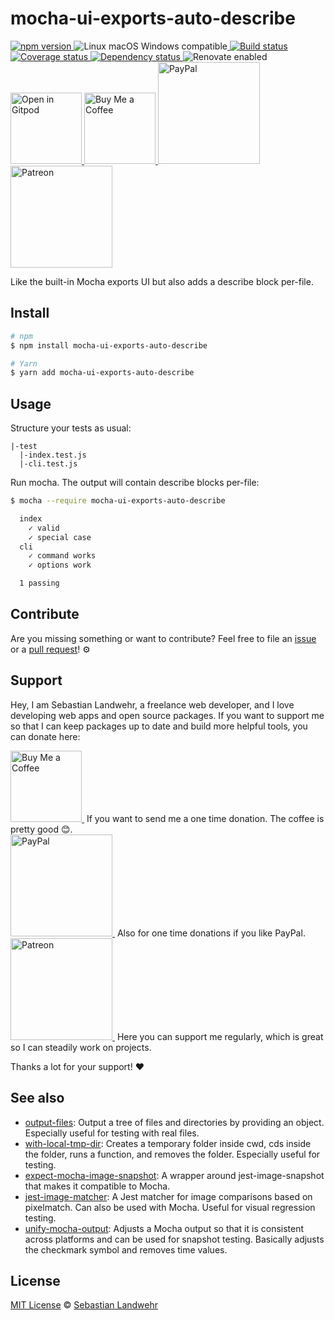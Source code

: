 <!-- TITLE/ -->
# mocha-ui-exports-auto-describe
<!-- /TITLE -->

<!-- BADGES/ -->
  <p>
    <a href="https://npmjs.org/package/mocha-ui-exports-auto-describe">
      <img
        src="https://img.shields.io/npm/v/mocha-ui-exports-auto-describe.svg"
        alt="npm version"
      >
    </a><img src="https://img.shields.io/badge/os-linux%20%7C%C2%A0macos%20%7C%C2%A0windows-blue" alt="Linux macOS Windows compatible"><a href="https://github.com/dword-design/mocha-ui-exports-auto-describe/actions">
      <img
        src="https://github.com/dword-design/mocha-ui-exports-auto-describe/workflows/build/badge.svg"
        alt="Build status"
      >
    </a><a href="https://codecov.io/gh/dword-design/mocha-ui-exports-auto-describe">
      <img
        src="https://codecov.io/gh/dword-design/mocha-ui-exports-auto-describe/branch/master/graph/badge.svg"
        alt="Coverage status"
      >
    </a><a href="https://david-dm.org/dword-design/mocha-ui-exports-auto-describe">
      <img src="https://img.shields.io/david/dword-design/mocha-ui-exports-auto-describe" alt="Dependency status">
    </a><img src="https://img.shields.io/badge/renovate-enabled-brightgreen" alt="Renovate enabled"><br/><a href="https://gitpod.io/#https://github.com/dword-design/mocha-ui-exports-auto-describe">
      <img
        src="https://gitpod.io/button/open-in-gitpod.svg"
        alt="Open in Gitpod"
        width="114"
      >
    </a><a href="https://www.buymeacoffee.com/dword">
      <img
        src="https://www.buymeacoffee.com/assets/img/guidelines/download-assets-sm-2.svg"
        alt="Buy Me a Coffee"
        width="114"
      >
    </a><a href="https://paypal.me/SebastianLandwehr">
      <img
        src="https://sebastianlandwehr.com/images/paypal.svg"
        alt="PayPal"
        width="163"
      >
    </a><a href="https://www.patreon.com/dworddesign">
      <img
        src="https://sebastianlandwehr.com/images/patreon.svg"
        alt="Patreon"
        width="163"
      >
    </a>
</p>
<!-- /BADGES -->

<!-- DESCRIPTION/ -->
Like the built-in Mocha exports UI but also adds a describe block per-file.
<!-- /DESCRIPTION -->

<!-- INSTALL/ -->
## Install

```bash
# npm
$ npm install mocha-ui-exports-auto-describe

# Yarn
$ yarn add mocha-ui-exports-auto-describe
```
<!-- /INSTALL -->

## Usage

Structure your tests as usual:
```
|-test
  |-index.test.js
  |-cli.test.js
```

Run mocha. The output will contain describe blocks per-file:
```bash
$ mocha --require mocha-ui-exports-auto-describe

  index
    ✓ valid
    ✓ special case
  cli
    ✓ command works
    ✓ options work

  1 passing
```

<!-- LICENSE/ -->
## Contribute

Are you missing something or want to contribute? Feel free to file an [issue](https://github.com/dword-design/mocha-ui-exports-auto-describe/issues) or a [pull request](https://github.com/dword-design/mocha-ui-exports-auto-describe/pulls)! ⚙️

## Support

Hey, I am Sebastian Landwehr, a freelance web developer, and I love developing web apps and open source packages. If you want to support me so that I can keep packages up to date and build more helpful tools, you can donate here:

<p>
  <a href="https://www.buymeacoffee.com/dword">
    <img
      src="https://www.buymeacoffee.com/assets/img/guidelines/download-assets-sm-2.svg"
      alt="Buy Me a Coffee"
      width="114"
    >
  </a>&nbsp;If you want to send me a one time donation. The coffee is pretty good 😊.<br/>
  <a href="https://paypal.me/SebastianLandwehr">
    <img
      src="https://sebastianlandwehr.com/images/paypal.svg"
      alt="PayPal"
      width="163"
    >
  </a>&nbsp;Also for one time donations if you like PayPal.<br/>
  <a href="https://www.patreon.com/dworddesign">
    <img
      src="https://sebastianlandwehr.com/images/patreon.svg"
      alt="Patreon"
      width="163"
    >
  </a>&nbsp;Here you can support me regularly, which is great so I can steadily work on projects.
</p>

Thanks a lot for your support! ❤️

## See also

* [output-files](https://github.com/dword-design/output-files): Output a tree of files and directories by providing an object. Especially useful for testing with real files.
* [with-local-tmp-dir](https://github.com/dword-design/with-local-tmp-dir): Creates a temporary folder inside cwd, cds inside the folder, runs a function, and removes the folder. Especially useful for testing.
* [expect-mocha-image-snapshot](https://github.com/dword-design/expect-mocha-image-snapshot): A wrapper around jest-image-snapshot that makes it compatible to Mocha.
* [jest-image-matcher](https://github.com/dword-design/jest-image-matcher): A Jest matcher for image comparisons based on pixelmatch. Can also be used with Mocha. Useful for visual regression testing.
* [unify-mocha-output](https://github.com/dword-design/unify-mocha-output): Adjusts a Mocha output so that it is consistent across platforms and can be used for snapshot testing. Basically adjusts the checkmark symbol and removes time values.

## License

[MIT License](https://opensource.org/license/mit/) © [Sebastian Landwehr](https://sebastianlandwehr.com)
<!-- /LICENSE -->
